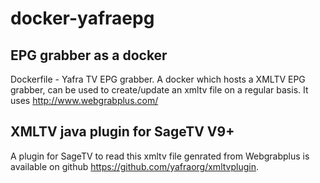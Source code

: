 # docker-yafraepg

## EPG grabber as a docker
Dockerfile - Yafra TV EPG grabber. A docker which hosts a XMLTV EPG grabber, can be used to create/update an xmltv file
on a regular basis. It uses http://www.webgrabplus.com/

## XMLTV java plugin for SageTV V9+
A plugin for SageTV to read this xmltv file genrated from Webgrabplus is available
on github https://github.com/yafraorg/xmltvplugin.





